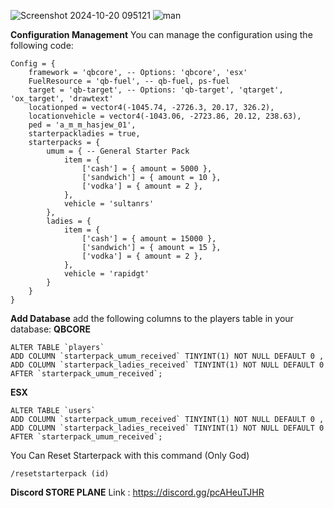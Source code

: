 ![Screenshot 2024-10-20 095121](https://github.com/user-attachments/assets/e479dda2-099e-4964-9ade-388a4d3ec339)
![man](https://github.com/user-attachments/assets/a835549e-b508-44d3-8bd7-5448bd53b251)

**Configuration Management**
You can manage the configuration using the following code:
```
Config = {
    framework = 'qbcore', -- Options: 'qbcore', 'esx'
    FuelResource = 'qb-fuel', -- qb-fuel, ps-fuel
    target = 'qb-target', -- Options: 'qb-target', 'qtarget', 'ox_target', 'drawtext'
    locationped = vector4(-1045.74, -2726.3, 20.17, 326.2),
    locationvehicle = vector4(-1043.06, -2723.86, 20.12, 238.63),
    ped = 'a_m_m_hasjew_01',
    starterpackladies = true,
    starterpacks = {
        umum = { -- General Starter Pack
            item = {
                ['cash'] = { amount = 5000 },
                ['sandwich'] = { amount = 10 },
                ['vodka'] = { amount = 2 },
            },
            vehicle = 'sultanrs'
        },
        ladies = {
            item = {
                ['cash'] = { amount = 15000 },
                ['sandwich'] = { amount = 15 },
                ['vodka'] = { amount = 2 },
            },
            vehicle = 'rapidgt'
        }
    }
}

```
**Add Database**
add the following columns to the players table in your database:
**QBCORE**
```
ALTER TABLE `players`
ADD COLUMN `starterpack_umum_received` TINYINT(1) NOT NULL DEFAULT 0 ,
ADD COLUMN `starterpack_ladies_received` TINYINT(1) NOT NULL DEFAULT 0 AFTER `starterpack_umum_received`;
```
**ESX**
```
ALTER TABLE `users`
ADD COLUMN `starterpack_umum_received` TINYINT(1) NOT NULL DEFAULT 0 ,
ADD COLUMN `starterpack_ladies_received` TINYINT(1) NOT NULL DEFAULT 0 AFTER `starterpack_umum_received`;
```
You Can Reset Starterpack with this command (Only God)
```
/resetstarterpack (id)
```
**Discord STORE PLANE**
Link : https://discord.gg/pcAHeuTJHR
